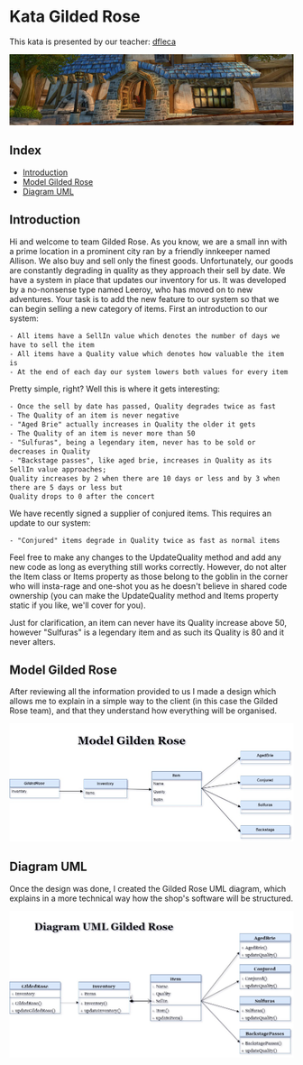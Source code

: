 # Kata Gilded Rose


This kata is presented by our teacher: [dfleca](https://github.com/dfleta/gilded-rose-kata-java)

![Gilded Rose](./img/Gilded_Rose.jpg)


## Index

+ [Introduction](#introduction)
+ [Model Gilded Rose](#model-gilded-rose)
+ [Diagram UML](#diagram-uml)

## Introduction


Hi and welcome to team Gilded Rose. As you know, we are a small inn with a prime location in a
prominent city ran by a friendly innkeeper named Allison. We also buy and sell only the finest goods.
Unfortunately, our goods are constantly degrading in quality as they approach their sell by date. We
have a system in place that updates our inventory for us. It was developed by a no-nonsense type named
Leeroy, who has moved on to new adventures. Your task is to add the new feature to our system so that
we can begin selling a new category of items. First an introduction to our system:

	- All items have a SellIn value which denotes the number of days we have to sell the item
	- All items have a Quality value which denotes how valuable the item is
	- At the end of each day our system lowers both values for every item

Pretty simple, right? Well this is where it gets interesting:

	- Once the sell by date has passed, Quality degrades twice as fast
	- The Quality of an item is never negative
	- "Aged Brie" actually increases in Quality the older it gets
	- The Quality of an item is never more than 50
	- "Sulfuras", being a legendary item, never has to be sold or decreases in Quality
	- "Backstage passes", like aged brie, increases in Quality as its SellIn value approaches;
	Quality increases by 2 when there are 10 days or less and by 3 when there are 5 days or less but
	Quality drops to 0 after the concert

We have recently signed a supplier of conjured items. This requires an update to our system:

	- "Conjured" items degrade in Quality twice as fast as normal items

Feel free to make any changes to the UpdateQuality method and add any new code as long as everything
still works correctly. However, do not alter the Item class or Items property as those belong to the
goblin in the corner who will insta-rage and one-shot you as he doesn't believe in shared code
ownership (you can make the UpdateQuality method and Items property static if you like, we'll cover
for you).

Just for clarification, an item can never have its Quality increase above 50, however "Sulfuras" is a
legendary item and as such its Quality is 80 and it never alters.



## Model Gilded Rose

After reviewing all the information provided to us I made a design which allows me to explain in a simple way to the client (in this case the Gilded Rose team), and that they understand how everything will be organised.

![Design](./img/model_Gilded_Rose.jpg)




## Diagram UML

Once the design was done, I created the Gilded Rose UML diagram, which explains in a more technical way how the shop's software will be structured.

![UML](./img/diagram_UML_Gilded_Rose.jpg)

